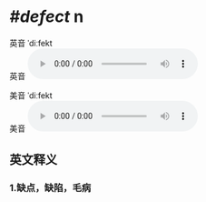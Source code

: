# ***\#defect*** n
英音 ˈdiːfekt  
英音
<audio src="./media/defect1_AAC.aac" controls="controls"></audio>

美音 ˈdiːfekt  
美音
<audio src="./media/defect2_AAC.aac" controls="controls"></audio>



  

英文释义
---
### 1.**缺点，缺陷，毛病**  


